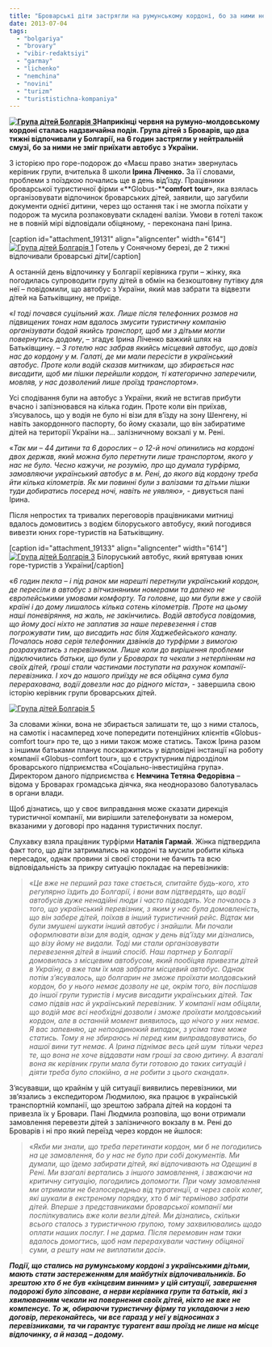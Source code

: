 ```yaml
---
title: "Броварські діти застрягли на румунському кордоні, бо за ними не приїхав туристичний автобус"
date: 2013-07-04
tags: 
  - "bolgariya"
  - "brovary"
  - "vibir-redaktsiyi"
  - "garmay"
  - "lichenko"
  - "nemchina"
  - "novini"
  - "turizm"
  - "turististichna-kompaniya"
---
```


**[![Група дітей Болгарія 3](https://mpz.brovary.org/wp-content/uploads/2013/07/Grupa-ditey-Bolgariya-3.jpg)](https://mpz.brovary.org/wp-content/uploads/2013/07/Grupa-ditey-Bolgariya-3.jpg)Наприкінці червня на румуно-молдовському кордоні сталась надзвичайна подія. Група дітей з Броварів, що два тижні відпочивали у Болгарії, на 6 годин застрягли у нейтральній смузі, бо за ними не зміг приїхати автобус з України.**

З історією про горе-подорож до «Маєш право знати» звернулась керівник групи, вчителька 8 школи **Ірина Ліченко.** За її словами, проблеми з поїздкою почались ще в день від’їзду. Працівники броварської туристичної фірми «**Globus-****comfort** **tour**», яка взялась організовувати відпочинок броварських дітей, заявили, що загубили документи однієї дитини, через що остання так і не змогла поїхати у подорож та мусила розпаковувати складені валізи. Умови в готелі також не в повній мірі відповідали обіцяному, - переконана пані Ірина.

\[caption id="attachment\_19131" align="aligncenter" width="614"\][![Група дітей Болгарія 1](https://mpz.brovary.org/wp-content/uploads/2013/07/Grupa-ditey-Bolgariya-1.jpg)](https://mpz.brovary.org/wp-content/uploads/2013/07/Grupa-ditey-Bolgariya-1.jpg) Готель у Сонячному березі, де 2 тижні відпочивали броварські діти\[/caption\]

А останній день відпочинку у Болгарії керівника групи – жінку, яка погодилась супроводити групу дітей в обмін на безкоштовну путівку для неї – повідомили, що автобус з України, який мав забрати та відвезти дітей на Батьківщину, не приїде.

«_І тоді почався суцільний жах. Лише після телефонних розмов на підвищених тонах нам вдалось змусити туристичну компанію організувати бодай якийсь транспорт, щоб ми з дітьми могли повернутись додому_, – згадує Ірина Ліченко важкий шлях на Батьківщину. – _З готелю нас забрав якийсь місцевий автобус, що довіз нас до кордону у м. Галаті, де ми мали пересісти в український автобус. Проте коли водій сказав митникам, що збирається нас висадити, щоб ми пішки перейшли кордон, ті категорично заперечили, мовляв, у нас дозволений лише проїзд транспортом»._

Усі сподівання були на автобус з України, який не встигав прибути вчасно і запізнювався на кілька годин. Проте коли він приїхав, з’ясувалось, що у водія не було ні візи для в’їзду на зону Шенгену, ні навіть закордонного паспорту, бо йому сказали, що він забиратиме дітей на території України на... залізничному вокзалі у м. Рені.

«_Так ми – 44 дитини та 6 дорослих – о 12-й ночі опинились на кордоні двох держав, який можна було перетнути лише транспортом, якого у нас не було. Чесно кажучи, не розумію, про що думала турфірма, замовляючи український автобус в м. Рені, до якого від кордону треба йти кілька кілометрів. Як ми повинні були з валізами та дітьми пішки туди добиратись посеред ночі, навіть не уявляю», -_ дивується пані Ірина.

Після непростих та тривалих переговорів працівниками митниці вдалось домовитись з водієм білоруського автобусу, який погодився вивезти юних горе-туристів на Батьківщину.

\[caption id="attachment\_19133" align="aligncenter" width="614"\][![Група дітей Болгарія 3](https://mpz.brovary.org/wp-content/uploads/2013/07/Grupa-ditey-Bolgariya-3.jpg)](https://mpz.brovary.org/wp-content/uploads/2013/07/Grupa-ditey-Bolgariya-3.jpg) Білоруський автобус, який врятував юних горе-туристів з України\[/caption\]

«_6 годин пекла – і під ранок ми нарешті перетнули український кордон, де пересіли в автобус з вітчизняними номерами та далеко не європейськими умовами комфорту. Та головне, що ми були вже у своїй країні і до дому лишалось кілька сотень кілометрів. Проте на цьому наші поневіряння, на жаль, не закінчились. Водій автобуса повідомив, що йому досі ніхто не заплатив за наше перевезення і став погрожувати тим, що висадить нас біля Хаджебейського каналу. Почалась нова серія телефонних дзвінків до турфірми з вимогою розрахуватись з перевізником. Лише коли до вирішення проблеми підключились батьки, що були у Броварах та чекали з нетерпінням на своїх дітей, гроші стали частинами поступати на рахунок компанії-перевізника. І хоч до нашого приїзду не вся обіцяна сума була перерахована, водії довезли нас до рідного міста»,_ \- завершила свою історію керівник групи броварських дітей.

[![Група дітей Болгарія 5](https://mpz.brovary.org/wp-content/uploads/2013/07/Grupa-ditey-Bolgariya-5.jpg)](https://mpz.brovary.org/wp-content/uploads/2013/07/Grupa-ditey-Bolgariya-5.jpg)

За словами жінки, вона не збирається залишати те, що з ними сталось, на самотік і насамперед хоче попередити потенційних клієнтів «Globus-comfort tour» про те, що з ними також може статись. Також Ірина разом з іншими батьками планує поскаржитись у відповідні інстанції на роботу компанії «Globus-comfort tour», що є структурним підрозділом броварського підприємства «Соціально-інвестиційна група». Директором даного підприємства є **Немчина Тетяна Федорівна** – відома у Броварах громадська діячка, яка неодноразово балотувалась в органи влади.

Щоб дізнатись, що у своє виправдання може сказати дирекція туристичної компанії, ми вирішили зателефонувати за номером, вказаними у договорі про надання туристичних послуг.

Слухавку взяла працівник турфірми **Наталія Гармай**. Жінка підтвердила факт того, що діти затримались на кордоні та мусили робити кілька пересадок, однак провини зі своєї сторони не бачить та всю відповідальність за прикру ситуацію покладає на перевізників:

> «_Це вже не перший раз таке стається, спитайте будь-кого, хто регулярно їздить до Болгарії, і вони вам підтвердять, що водії автобусів дуже ненадійні люди і часто підводять. Усе почалось з того, що український перевізник, з яким у нас була домовленість, що він забере дітей, поїхав в інший туристичний рейс. Відтак ми були змушені шукати інший автобус і знайшли. Ми почали оформлювати візи для водія, однак у день від’їзду ми дізнались, що візу йому не видали. Тоді ми стали організовувати перевезення дітей в інший спосіб. Наш партнер у Болгарії домовилась з місцевим автобусом, який пообіцяв привезти дітей в Україну, а вже там їх мав забрати місцевий автобус. Однак потім з’ясувалось, що болгарин не зможе проїхати молдовський кордон, бо у нього немає дозволу не це, окрім того, він поспішав до іншої групи туристів і мусив висадити українських дітей. Так само підвів нас й український перевізник. У компанії нам обіцяли, що водій має всі необхідні дозволи і зможе проїхати молдовський кордон, але в останній момент виявилось, що нічого у них немає. Я вас запевняю, це непоодинокий випадок, з усіма таке може статись. Тому я не збираюсь ні перед ким виправдовуватись, бо нашої вини тут немає. А Ірина піднімає весь цей шум  тільки через те, що вона не хоче віддавати нам гроші за свою дитину. А взагалі вона як керівник групи мала бути готовою до таких ситуацій і діяти треба було спокійно, а не робити з цього скандал»._

З’ясувавши, що крайнім у цій ситуації виявились перевізники, ми зв’язались з експедитором Людмилою, яка працює в українській транспортній компанії, що зрештою забрала дітей на кордоні та привезла їх у Бровари. Пані Людмила розповіла, що вони отримали замовлення перевезти дітей з залізничного вокзалу в м. Рені до Броварів і ні про який переїзд через кордон не йшлося:

> «_Якби ми знали, що треба перетинати кордон, ми б не погодились на це замовлення, бо у нас не було при собі документів. Ми думали, що їдемо забирати дітей, які відпочивають на Одещині в Рені. Ми взагалі вертались з іншого замовлення, і зважаючи на критичну ситуацію, погодились допомогти. При чому замовлення ми отримали не безпосередньо від турагенції, а через своїх колег, які шукали в екстреному порядку, хто б міг терміново забрати дітей. Вперше з представниками броварської компанії ми поспілкувались вже коли везли дітей. Ми дізнались, скільки всього сталось з туристичною групою, тому захвилювались щодо оплати наших послуг. І не дарма. Після перемовин нам таки вдалось домогтись, щоб нам перерахували частину обіцяної суми, а решту нам не виплатили досі»._

_**Події, що стались на румунському кордоні з українськими дітьми, мають стати застереженням для майбутніх відпочивальників. Бо зрештою хто б не був «кінцевим винним» у цій ситуації, завершення подорожі було зіпсоване, а нерви керівника групи та батьків, які з хвилюванням чекали на повернення своїх дітей, ніхто не вже не компенсує. То ж, обираючи туристичну фірму та укладаючи з нею договір, переконайтесь, чи все гаразд у неї у відносинах з перевізниками, та чи гарантує турагент ваш проїзд не лише на місце відпочинку, а й назад – додому.**_
